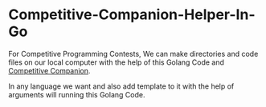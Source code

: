 # Competitive-Companion-Helper-In-Go

For Competitive Programming Contests, We can make directories and code files on our local computer with the help of this Golang Code and [Competitive Companion](https://github.com/jmerle/competitive-companion).

In any language we want and also add template to it with the help of arguments will running this Golang Code.